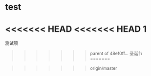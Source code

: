 # test
<<<<<<< HEAD
<<<<<<< HEAD
1
=======
测试项
>>>>>>> parent of 48ef0ff... 圣诞节
=======

>>>>>>> origin/master
